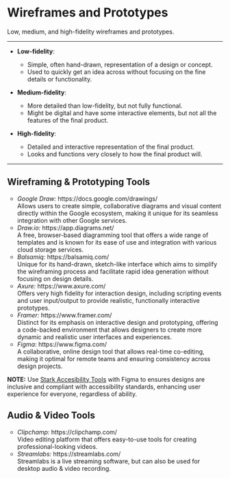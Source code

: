# Wireframes and Prototypes
Low, medium, and high-fidelity wireframes and prototypes.
***
- **Low-fidelity**: 
  - Simple, often hand-drawn, representation of a design or concept.
  - Used to quickly get an idea across without focusing on the fine details or functionality.

- **Medium-fidelity**: 
  - More detailed than low-fidelity, but not fully functional.
  - Might be digital and have some interactive elements, but not all the features of the final product.

- **High-fidelity**:
  - Detailed and interactive representation of the final product.
  - Looks and functions very closely to how the final product will.
***
## Wireframing & Prototyping Tools
<ul style="list-style-type:circle">
  <li><i>Google Draw:</i> https://docs.google.com/drawings/</li>
  Allows users to create simple, collaborative diagrams and visual content directly within the Google ecosystem, making it unique for its seamless integration with other Google services.
  <li><i>Draw.io:</i> https://app.diagrams.net/</li>
  A free, browser-based diagramming tool that offers a wide range of templates and is known for its ease of use and integration with various cloud storage services.
  <li><i>Balsamiq:</i> https://balsamiq.com/</li>
  Unique for its hand-drawn, sketch-like interface which aims to simplify the wireframing process and facilitate rapid idea generation without focusing on design details.
  <li><i>Axure:</i> https://www.axure.com/</li>
  Offers very high fidelity for interaction design, including scripting events and user input/output to provide realistic, functionally interactive prototypes.  
  <li><i>Framer:</i> https://www.framer.com/</li>
  Distinct for its emphasis on interactive design and prototyping, offering a code-backed environment that allows designers to create more dynamic and realistic user interfaces and experiences.
  <li><i>Figma:</i> https://www.figma.com/</li>
  A collaborative, online design tool that allows real-time co-editing, making it optimal for remote teams and ensuring consistency across design projects.
</ul>

__NOTE:__ Use [Stark Accesibility Tools](https://www.figma.com/community/plugin/732603254453395948/stark-accessibility-tools) with Figma to ensures designs are inclusive and compliant with accessibility standards, enhancing user experience for everyone, regardless of ability.

## Audio & Video Tools
<ul style="list-style-type:circle">
  <li><i>Clipchamp:</i> https://clipchamp.com/</li>
  Video editing platform that offers easy-to-use tools for creating professional-looking videos.
  <li><i>Streamlabs:</i> https://streamlabs.com/</li>
  Streamlabs is a live streaming software, but can also be used for desktop audio & video recording.
</ul>

